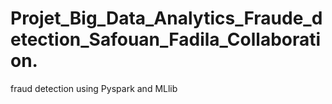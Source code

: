 # Projet_Big_Data_Analytics_Fraude_detection_Safouan_Fadila_Collaboration.
fraud detection using Pyspark and MLlib
